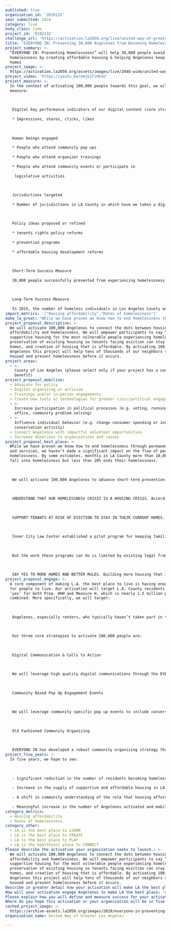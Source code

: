 ```yaml
---
published: true
organization_id: '2018132'
year_submitted: 2018
category: live
body_class: lime
project_id: '8102132'
challenge_url: 'https://activation.la2050.org/live/united-way-of-greater-los-angeles/'
title: 'EVERYONE IN: Preventing 30,000 Angelenos from Becoming Homeless'
project_summary: >-
  “EVERYONE IN: Preventing Homelessness” will help 30,000 people avoid
  homelessness by creating affordable housing & helping Angelenos keep their
  homes
project_image: >-
  https://activation.la2050.org/assets/images/live/2048-wide/united-way-of-greater-los-angeles.jpg
project_video: 'https://youtu.be/omjbiTiHXxU'
project_measure: >-
  In the context of activating 100,000 people towards this goal, we will
  measure: 
   
   
   
   Digital key performance indicators of our digital content (core strategy component):
   
   * Impressions, shares, clicks, likes
   
   
   
   Human beings engaged
   
   * People who attend community pop ups
   
   * People who attend organizer trainings
   
   * People who attend community events or participate in 
   
    legislative activities
   
   
   
   Jurisdictions targeted
   
   * Number of jurisdictions in LA County in which have we taken a digital or in person action 
   
   
   
   Policy ideas proposed or refined
   
   * tenants rights policy reforms
   
   * prevention programs
   
   * affordable housing development reforms
   
   
   
   Short-Term Success Measure
   
   30,000 people successfully prevented from experiencing homelessness by July 1, 2022. 
   
   
   
   Long-Term Success Measure 
   
   In 2015, the number of homeless individuals in Los Angeles County was 41,474. By 2050, our goal is to have fewer than 1,000 homeless individuals in LA.
impact_metrics: '["Housing affordability","Rates of homelessness"]'
make_la_great: "While we have proven we know how to end homelessness through permanent housing and services, we haven’t made a significant impact on the flow of people into homelessness. By some estimates, monthly in LA County more than 10,000 people fall into homelessness but less than 20% ends their homelessness. \r\n \r\n \r\n \r\n We will activate 100,000 Angelenos to advance short-term prevention- the need to make sure vulnerable residents stay housed- and longer-term prevention that increases the supply of housing to make more housing affordable to low-income Angelenos. We will inform and mobilize residents to:\r\n \r\n \r\n \r\n UNDERSTAND THAT OUR HOMELESSNESS CRISIS IS A HOUSING CRISIS. According to recent focus group research, most people don't understand that the cost of housing is the number one driver of our homelessness crisis. People especially don't understand that if we make housing more affordable, we can solve homelessness for most people. In fact, 2/3 of homeless people don’t need supportive housing, they just need housing they can afford. Lifting this issue up will be a core focus of this partnership.\r\n \r\n \r\n \r\n SUPPORT TENANTS AT RISK OF EVICTION TO STAY IN THEIR CURRENT HOMES. Historically low vacancy rates have created an environment where landlords often force families out of their homes, by legal and illegal means, so they can rent to higher income tenants. Displaced families must quickly find replacement housing or risk becoming homeless. But without enough affordable housing, and with an eviction on their record, it is an uphill battle. \r\n \r\n \r\n \r\n Inner City Law Center established a pilot program for keeping families in their homes. Lawyers help tenants resolve differences with landlords, and if necessary, fight evictions. In addition, short-term rent subsidies are available to keep tenants current on rent. Social workers help tenants resolve underlying issues that have placed them at risk. We will spread the word about these programs and advocate for doing more.\r\n \r\n \r\n \r\n But the work these programs can do is limited by existing legal frameworks that make it too easy to put tenants on the street. We will activate Angelenos to support meaningful tenant rights reforms. For instance, more cities in LA County could pass rules for just-cause evictions, meaning families can only be evicted if they violate the lease. \r\n \r\n \r\n \r\n SAY YES TO MORE HOMES AND BETTER RULES. Building more housing that is affordable is critical to helping people avoid homelessness. We will activate Angelenos to support new housing in their communities. Elected officials who decide whether to approve new homes are very attuned to input from local residents. People who turn out for hearings on these projects have traditionally been opposed to new housing, often when it's for lower income and homeless people. Supportive messages and in-person testimony from residents who believe we need to address LA’s homelessness and housing crisis can make a huge difference in allowing more homes of all types to be permitted and built."
project_proposal_description: >-
  We will activate 100,000 Angelenos to connect the dots between housing
  affordability and homelessness. We will empower participants to say “yes” to
  supportive housing for the most vulnerable people experiencing homelessness,
  preservation of existing housing so tenants facing eviction can stay in their
  homes, and creation of housing that is affordable. By activating 100,000
  Angelenos this project will help tens of thousands of our neighbors stay
  housed and prevent homelessness before it occurs.
project_areas:
  - >-
    County of Los Angeles (please select only if your project has a countywide
    benefit)
project_proposal_mobilize:
  - Advocate for policy
  - Digital organizing or activism
  - Trainings and/or in-person engagements
  - Create new tools or technologies for greater civic/political engagement
  - >-
    Increase participation in political processes (e.g. voting, running for
    office, community problem solving)
  - >-
    Influence individual behavior (e.g. change consumer spending or increase
    conservation activity)
  - Connect Angelenos with impactful volunteer opportunities
  - Increase donations to organizations and causes
project_proposal_best_place: >-
  While we have proven we know how to end homelessness through permanent housing
  and services, we haven’t made a significant impact on the flow of people into
  homelessness. By some estimates, monthly in LA County more than 10,000 people
  fall into homelessness but less than 20% ends their homelessness. 
   
   
   
   We will activate 100,000 Angelenos to advance short-term prevention- the need to make sure vulnerable residents stay housed- and longer-term prevention that increases the supply of housing to make more housing affordable to low-income Angelenos. We will inform and mobilize residents to:
   
   
   
   UNDERSTAND THAT OUR HOMELESSNESS CRISIS IS A HOUSING CRISIS. According to recent focus group research, most people don't understand that the cost of housing is the number one driver of our homelessness crisis. People especially don't understand that if we make housing more affordable, we can solve homelessness for most people. In fact, 2/3 of homeless people don’t need supportive housing, they just need housing they can afford. Lifting this issue up will be a core focus of this partnership.
   
   
   
   SUPPORT TENANTS AT RISK OF EVICTION TO STAY IN THEIR CURRENT HOMES. Historically low vacancy rates have created an environment where landlords often force families out of their homes, by legal and illegal means, so they can rent to higher income tenants. Displaced families must quickly find replacement housing or risk becoming homeless. But without enough affordable housing, and with an eviction on their record, it is an uphill battle. 
   
   
   
   Inner City Law Center established a pilot program for keeping families in their homes. Lawyers help tenants resolve differences with landlords, and if necessary, fight evictions. In addition, short-term rent subsidies are available to keep tenants current on rent. Social workers help tenants resolve underlying issues that have placed them at risk. We will spread the word about these programs and advocate for doing more.
   
   
   
   But the work these programs can do is limited by existing legal frameworks that make it too easy to put tenants on the street. We will activate Angelenos to support meaningful tenant rights reforms. For instance, more cities in LA County could pass rules for just-cause evictions, meaning families can only be evicted if they violate the lease. 
   
   
   
   SAY YES TO MORE HOMES AND BETTER RULES. Building more housing that is affordable is critical to helping people avoid homelessness. We will activate Angelenos to support new housing in their communities. Elected officials who decide whether to approve new homes are very attuned to input from local residents. People who turn out for hearings on these projects have traditionally been opposed to new housing, often when it's for lower income and homeless people. Supportive messages and in-person testimony from residents who believe we need to address LA’s homelessness and housing crisis can make a huge difference in allowing more homes of all types to be permitted and built.
project_proposal_engage: >-
  A core component of making L.A. the best place to live is having enough places
  for people to live. Our activation will target L.A. County residents who voted
  ‘yes’ for both Prop. HHH and Measure H, which is nearly 1.5 million people
  combined. More specifically, we will target: 
   
   
   
   Angelenos, especially renters, who typically haven’t taken part in the housing planning discussion and sympathetic homeowners, landlords and community leaders who can be visible supporters
   
   
   
   Our three core strategies to activate 100,000 people are: 
   
   
   
   Digital Communication & Calls to Action
   
   
   
   We will leverage high quality digital communications through the EVERYONE IN, Abundant Housing LA, and Inner City Law channels to educate people on the causes of homelessness and how we can prevent it by working together. 
   
   
   
   Community Based Pop Up Engagement Events
   
   
   
   We will leverage community specific pop up events to include conversations around housing production (of all types) as well as renter protections. We expect to conduct at least 10 of these events over the grant period, with approximately 500 people at each event—or 5,000 total people. 
   
   
   
   Old Fashioned Community Organizing 
   
   
   
   EVERYONE IN has developed a robust community organizing strategy that will be driven and advocated by experienced organizers, volunteers, and a coalition of over 50 community based organizations throughout Los Angeles.
project_five_years: |-
  In five years, we hope to see:
   
   
   
   - Significant reduction in the number of residents becoming homeless 
   
   - Increase in the supply of supportive and affordable housing in LA County 
   
   - A shift in community understanding of the role that housing affordability plays in our homelessness crisis 
   
   - Meaningful increase in the number of Angelenos activated and mobilized on public policy issues related to housing and homelessness
category_metrics:
  - Housing affordability
  - Rates of homelessness
category_other:
  - LA is the best place to LEARN
  - LA is the best place to CREATE
  - LA is the best place to PLAY
  - LA is the healthiest place to CONNECT
Please describe the activation your organization seeks to launch.: >-
  We will activate 100,000 Angelenos to connect the dots between housing
  affordability and homelessness. We will empower participants to say “yes” to
  supportive housing for the most vulnerable people experiencing homelessness,
  preservation of existing housing so tenants facing eviction can stay in their
  homes, and creation of housing that is affordable. By activating 100,000
  Angelenos this project will help tens of thousands of our neighbors stay
  housed and prevent homelessness before it occurs.
Describe in greater detail how your activation will make LA the best place?: "While we have proven we know how to end homelessness through permanent housing and services, we haven’t made a significant impact on the flow of people into homelessness.  By some estimates, monthly in LA County more than 10,000 people fall into homelessness but less than 20% ends their homelessness. \r\n\r\nWe will activate 100,000 Angelenos to advance short-term prevention- the need to make sure vulnerable residents stay housed- and longer-term prevention that increases the supply of housing to make more housing affordable to low-income Angelenos. We will inform and mobilize residents to:\r\n\r\nUNDERSTAND THAT OUR HOMELESSNESS CRISIS IS A HOUSING CRISIS. According to recent focus group research, most people don't understand that the cost of housing is the number one driver of our homelessness crisis.  People especially don't understand that if we make housing more affordable, we can solve homelessness for most people. In fact, 2/3 of homeless people don’t need supportive housing, they just need housing they can afford. Lifting this issue up will be a core focus of this partnership.\r\n\r\nSUPPORT TENANTS AT RISK OF EVICTION TO STAY IN THEIR CURRENT HOMES. Historically low vacancy rates have created an environment where landlords often force families out of their homes, by legal and illegal means, so they can rent to higher income tenants.  Displaced families must quickly find replacement housing or risk becoming homeless.  But without enough affordable housing, and with an eviction on their record, it is an uphill battle.  \r\n\r\nInner City Law Center established a pilot program for keeping families in their homes.  Lawyers help tenants resolve differences with landlords, and if necessary, fight evictions.  In addition, short-term rent subsidies are available to keep tenants current on rent.  Social workers help tenants resolve underlying issues that have placed them at risk. We will spread the word about these programs and advocate for doing more.\r\n\r\nBut the work these programs can do is limited by existing legal frameworks that make it too easy to put tenants on the street. We will activate Angelenos to support meaningful tenant rights reforms. For instance, more cities in LA County could pass rules for just-cause evictions, meaning families can only be evicted if they violate the lease.   \r\n\r\nSAY YES TO MORE HOMES AND BETTER RULES. Building more housing that is affordable is critical to helping people avoid homelessness. We will activate Angelenos to support new housing in their communities.  Elected officials who decide whether to approve new homes are very attuned to input from local residents. People who turn out for hearings on these projects have traditionally been opposed to new housing, often when it's for lower income and homeless people. Supportive messages and in-person testimony from residents who believe we need to address LA’s homelessness and housing crisis can make a huge difference in allowing more homes of all types to be permitted and built. \r\n"
How will your activation engage Angelenos to make LA the best place: "A core component of making L.A. the best place to live is having enough places for people to live. Our activation will target L.A. County residents who voted ‘yes’ for both Prop. HHH and Measure H, which is nearly 1.5 million people combined. More specifically, we will target: \r\n\r\nAngelenos, especially renters, who typically haven’t taken part in the housing planning discussion and sympathetic homeowners, landlords and community leaders who can be visible supporters\r\n\r\nOur three core strategies to activate 100,000 people are: \r\n\r\nDigital Communication & Calls to Action\r\n\r\nWe will leverage high quality digital communications through the EVERYONE IN, Abundant Housing LA, and Inner City Law channels to educate people on the causes of homelessness and how we can prevent it by working together. \r\n\r\nCommunity Based Pop Up Engagement Events\r\n\r\nWe will leverage community specific pop up events to include conversations around housing production (of all types) as well as renter protections. We expect to conduct at least 10 of these events over the grant period, with approximately 500 people at each event—or 5,000 total people. \r\n\r\nOld Fashioned Community Organizing \r\n\r\nEVERYONE IN has developed a robust community organizing strategy that will be driven and advocated by experienced organizers, volunteers, and a coalition of over 50 community based organizations throughout Los Angeles."
Please explain how you will define and measure success for your activation.: "In the context of activating 100,000 people towards this goal, we will measure: \r\n\r\nDigital key performance indicators of our digital content (core strategy component):\r\n* Impressions, shares, clicks, likes\r\n\r\nHuman beings engaged\r\n* People who attend community pop ups\r\n* People who attend organizer trainings\r\n* People who attend community events or participate in \r\n legislative activities\r\n\r\nJurisdictions targeted\r\n* Number of jurisdictions in LA County in which have we taken a digital or in person action \r\n\r\nPolicy ideas proposed or refined\r\n* tenants rights policy reforms\r\n* prevention programs\r\n* affordable housing development reforms\r\n\r\nShort-Term Success Measure\r\n30,000 people successfully prevented from experiencing homelessness by July 1, 2022. \r\n\r\nLong-Term Success Measure \r\nIn 2015, the number of homeless individuals in Los Angeles County was 41,474.  By 2050, our goal is to have fewer than 1,000 homeless individuals in LA."
Where do you hope this activation or your organization will be in five years?: "In five years, we hope to see:\r\n\r\n- Significant reduction in the number of residents becoming homeless \r\n- Increase in the supply of supportive and affordable housing in LA County \r\n- A shift in community understanding of the role that housing affordability plays in our homelessness crisis \r\n- Meaningful increase in the number of Angelenos activated and mobilized on public  policy issues related to housing and homelessness"
cached_project_image: >-
  https://archive-assets.la2050.org/images/2018/everyone-in-preventing-30-000-angelenos-from-becoming-homeless/activation.la2050.org/assets/images/live/2048-wide/united-way-of-greater-los-angeles.jpg
organization_name: United Way of Greater Los Angeles

---
```

